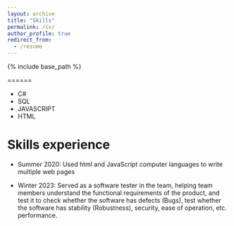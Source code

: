 ```yaml
---
layout: archive
title: "Skills"
permalink: /cv/
author_profile: true
redirect_from:
  - /resume
---
```


{% include base_path %}


======
* C#
* SQL
* JAVASCRIPT
* HTML

Skills experience
======
* Summer 2020: 
 Used html and JavaScript computer languages to write multiple web pages

* Winter 2023: 
Served as a software tester in the team, helping team members understand the functional requirements of the product, and test it to check whether the software has defects (Bugs), test whether the software has stability (Robustness), security, ease of operation, etc. performance.
  


